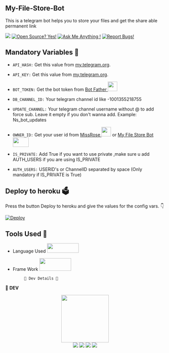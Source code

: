 ## My-File-Store-Bot

This is a telegram bot helps you to store your files and get the share able permanent link 

<a href="https://telegram.dog/my_filestore_v4_bot"><img src="https://img.shields.io/badge/Telegram-Bot-blue.svg?logo=telegram"></a>
[![Open Source? Yes!](https://badgen.net/badge/Open%20Source%20%3F/Yes/yellow?icon=github)](https://github.com/freecontent/My-File-Store-V4-Bot)
[![Ask Me Anything !](https://img.shields.io/badge/🤔%20Ask%20me-anything-1abc9c.svg)](https://telegram.dog/TG_FreeBots_Support)
[![Report Bugs!](https://badgen.net/badge/🐞%20Report%20/Bugs/red)](https://telegram.dog/TG_FreeBots_Support)

## Mandatory Variables 🤖

- `API_HASH:` Get this value from [my.telegram.org](https://my.telegram.org).

- `API_KEY:` Get this value from [my.telegram.org](https://my.telegram.org).

- `BOT_TOKEN:` Get the bot token from [Bot Father <img src="https://telegra.ph/file/8d80c13110506bf1cb58e.jpg" width="30" height="30">](https://telegram.dog/BotFather)

- `DB_CHANNEL_ID:` Your telegram channel id like -1001355218755

- `UPDATE_CHANNEL:` Your telegram channel username without @ to add force sub. Leave it empty if you don't wanna add. Example: Ns_bot_updates

- `OWNER_ID:` Get your user id from [MissRose <img src="https://telegra.ph/file/0a36032bd2221c8d4209d.jpg" width="30" height="30">](https://telegram.dog/MissRose_bot) or [My File Store Bot <img src="https://www.cyclonis.com/images/2020/11/archivefile-765x557.jpg" width="50" height="30">](https://telegram.dog/my_filestore_v4_bot)

- `IS_PRIVATE:` Add True if you want to use private ,make sure u add AUTH_USERS if you are using IS_PRIVATE

- `AUTH_USERS:` USERID's or ChannelID separated by space (Only mandatory if IS_PRIVATE is True)

## Deploy to heroku 🗳
Press the button Deploy to heroku and give the values for the config vars. 👇

[![Deploy](https://www.herokucdn.com/deploy/button.svg)](https://heroku.com/deploy?template=https://github.com/freecontent/My-File-Store-V4-Bot/tree/V1.2)

## Tools Used 🧰
- Language Used [<img src="https://telegra.ph/file/960ed8709acaf8c68b894.jpg" width="100" height="30">](https://www.python.org/)
- Frame Work [<img src="https://telegra.ph/file/804f06d1590f7619a63ed.jpg" width="100" height="40">](https://github.com/pyrogram/pyrogram)

           👲 Dev Details 👲

👲 <b>DEV</b>

<p align="middle">
<img src="https://telegra.ph/file/2a3eab01d1201f40b3ffc.jpg" width="150" height="150"><br>
<img src="https://badgen.net/badge/Name/Anonymous/FF33FF?icon=awesome&labelColor=0080FF"></a>
<img src="https://badgen.net/badge/Skills/python/purple?icon=terminal&labelColor=red"></a>
<a href="https://telegram.dog/TG_FreeBots_Support"><img src="https://img.shields.io/badge/Telegram-Bot-blue.svg?logo=telegram"></a>
<a href="https://github.com/freecontent"><img src="https://badgen.net/badge/Follow%20on%20/GitHub/80FF00?icon=github&labelColor=black"></a>
<p align="left">
</p>
